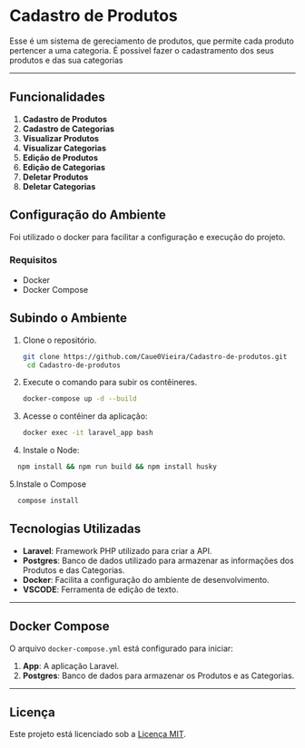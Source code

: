 # Cadastro de Produtos

Esse é um sistema de gereciamento de produtos, que permite cada produto pertencer a uma categoria. É possivel fazer o cadastramento dos seus produtos e das sua categorias

---

## Funcionalidades 

1. **Cadastro de Produtos**
2. **Cadastro de Categorias**
3. **Visualizar Produtos**
4. **Visualizar Categorias**
5. **Edição de Produtos**
6. **Edição de Categorias**
7. **Deletar Produtos**
8. **Deletar Categorias**

## Configuração do Ambiente

Foi utilizado o docker para facilitar a configuração e execução do projeto.

### Requisitos
- Docker
- Docker Compose

## Subindo o Ambiente 
1. Clone o repositório.
   ```bash
   git clone https://github.com/Caue0Vieira/Cadastro-de-produtos.git
    cd Cadastro-de-produtos
   ```
2. Execute o comando para subir os contêineres.
   ```bash
   docker-compose up -d --build
   ```
3. Acesse o contêiner da aplicação:
   ```bash
   docker exec -it laravel_app bash
   ```
4. Instale o Node:
 ```bash
   npm install && npm run build && npm install husky
   ```
5.Instale o Compose
 ```bash
   compose install
   ```

## Tecnologias Utilizadas

- **Laravel**: Framework PHP utilizado para criar a API.
- **Postgres**: Banco de dados utilizado para armazenar as informações dos Produtos e das Categorias.
- **Docker**: Facilita a configuração do ambiente de desenvolvimento.
- **VSCODE**: Ferramenta de edição de texto.

---

## Docker Compose

O arquivo `docker-compose.yml` está configurado para iniciar:

1. **App**: A aplicação Laravel.
2. **Postgres**: Banco de dados para armazenar os Produtos e as Categorias.


---

## Licença

Este projeto está licenciado sob a [Licença MIT](LICENSE).
